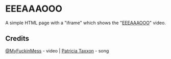 # EEEAAAOOO
A simple HTML page with a "iframe" which shows the "[EEEAAAOOO](https://www.youtube.com/watch?v=v1K4EAXe2oo)" video.

## Credits
[@MyFuckinMess](https://www.youtube.com/@MyFuckinMess) - video | [Patricia Taxxon](https://patriciataxxon.bandcamp.com/track/sd-bbb) - song